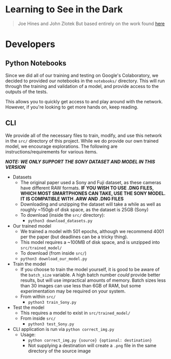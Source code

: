# Learning to See in the Dark

> Joe Hines and John Zlotek
> But based entirely on the work found [here](http://cchen156.web.engr.illinois.edu/SID.html)

# Developers

## Python Notebooks

Since we did all of our training and testing on Google's Colaboratory,
we decided to provided our notebooks in the `notebooks/` directory.
This will run through the training and validation of a model, and
provide access to the outputs of the tests.

This allows you to quickly get access to and play around with the
network. However, if you're looking to get more hands on, keep reading.

## CLI

We provide all of the necessary files to train, modify, and use this
network in the `src/` directory of this project. While we do provide
our own trained model, we encourage explorations. The following are
instructions/requirements for various items.

***NOTE: WE ONLY SUPPORT THE SONY DATASET AND MODEL IN THIS VERSION***

- Datasets
	- The original paper used a Sony and Fuji dataset, as these cameras
		have different RAW formats. **IF YOU WISH TO USE .DNG FILES, WHICH
		MOST SMARTPHONES CAN TAKE, USE THE SONY MODEL. IT IS COMPATIBLE WITH
		.ARW AND .DNG FILES**
	- Downloading and unzipping the dataset will take a while
		as well as roughly ~150gb of disk space, as the dataset is
		25GB (Sony)
	- To download (inside the `src/` directory):
		- `python3 download_datasets.py`
- Our trained model
	- We trained a model with 501 epochs, although we recommend 4001 per
		the paper (but deadlines can be a tricky thing).
	- This model requires a ~100MB of disk space, and is unzipped into
		`src/trained_model/`
	- To download (from inside `src/`)
	- `python3 download_our_model.py`
- Train the model
	- If you choose to train the model yourself, it is good to be aware of
		the `batch_size` variable. A high batch number _could_ provide better
		results, but will use impractical amounts of memory. Batch sizes less
		than 30 images can use less than 6GB of RAM, but some experimentation
		may be required on your system.
	- From within `src/`
		- `python3 train_Sony.py`
- Test the model
	- This requires a model to exist in `src/trained_model/`
	- From inside `src/`
		- `python3 test_Sony.py`
- CLI application is run via `python correct_img.py`
  - Usage:
    - `python correct_img.py {source} {optional: destination}`
    - Not supplying a destination will create a `.png` file in the same directory of the source image


